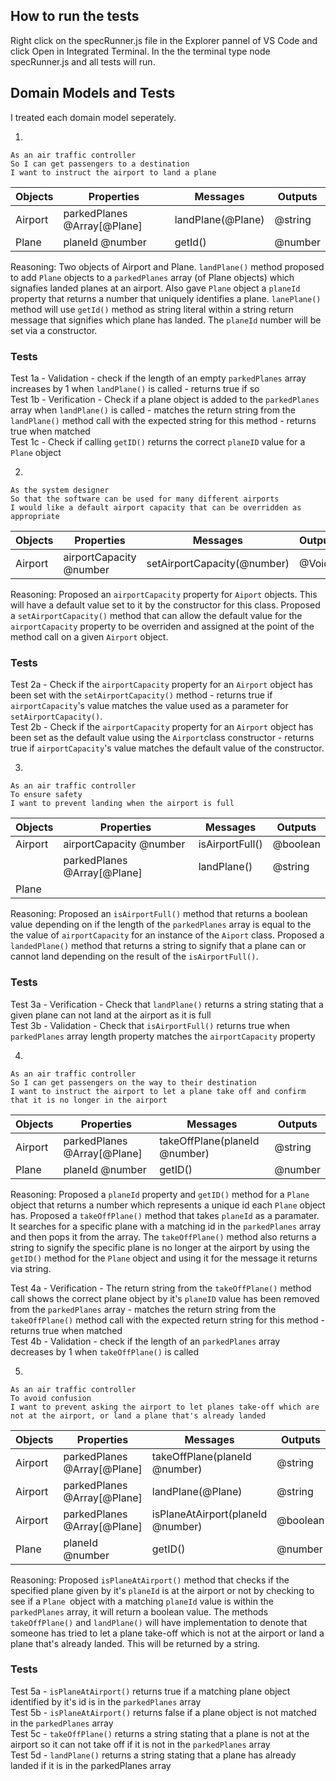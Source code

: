 ## How to run the tests

Right click on the specRunner.js file in the Explorer pannel of VS Code and click Open in Integrated Terminal. In the the terminal type node specRunner.js and all tests will run.


## Domain Models and Tests

I treated each domain model seperately.

1.

```
As an air traffic controller
So I can get passengers to a destination
I want to instruct the airport to land a plane
```

| Objects | Properties                  | Messages          | Outputs  |
| ------  | --------------------------  | --------          | ------   |
| Airport | parkedPlanes @Array[@Plane] | landPlane(@Plane) | @string  |
| Plane   | planeId @number             | getId()           | @number  |

Reasoning: Two objects of Airport and Plane. `landPlane()` method proposed to add `Plane` objects to a `parkedPlanes` array (of Plane objects)
which signafies landed planes at an airport. Also gave `Plane` object a `planeId` property that returns a number that uniquely identifies a plane. `lanePlane()` method will use `getId()` method as string literal within a string return message that signifies which plane has landed. The `planeId` number will be set via a constructor.

### Tests

Test 1a - Validation - check if the length of an empty `parkedPlanes` array increases by 1 when `landPlane()` is called - returns true if so <br>
Test 1b - Verification - Check if a plane object is added to the `parkedPlanes` array when `landPlane()` is called - matches the return string from the `landPlane()` method call with the expected string for this method - returns true when matched <br>
Test 1c - Check if calling `getID()` returns the correct `planeID` value for a `Plane` object

2.

```
As the system designer
So that the software can be used for many different airports
I would like a default airport capacity that can be overridden as appropriate
```

| Objects | Properties                 | Messages                    | Outputs|
| ------  | -------------------------- | --------                    | ------ |
| Airport | airportCapacity @number    | setAirportCapacity(@number) | @Void  |

Reasoning: Proposed an `airportCapacity` property for `Aiport` objects. This will have a default value set to it by the constructor for this class.
Proposed a `setAirportCapacity()` method that can allow the default value for the `airportCapacity` property to be overriden and assigned at the point of the method call on a given `Airport` object.

### Tests
Test 2a - Check if the `airportCapacity` property for an `Airport` object has been set with the `setAirportCapacity()` method - returns true if `airportCapacity`'s value matches the value used as a parameter for `setAirportCapacity()`. <br>
Test 2b - Check if the `airportCapacity` property for an `Airport` object has been set as the default value using the `Airport`class constructor - returns true if `airportCapacity`'s value matches the default value of the constructor.  

3.

```
As an air traffic controller
To ensure safety
I want to prevent landing when the airport is full
```

| Objects | Properties                  | Messages                    | Outputs   |
| ------  | --------------------------  | --------                    | ------    |
| Airport | airportCapacity @number     | isAirportFull()             | @boolean  |
|         | parkedPlanes @Array[@Plane] | landPlane()                 | @string   | 
| Plane   |                             |                             |           |


Reasoning: Proposed an `isAirportFull()` method that returns a boolean value depending on if the length of the `parkedPlanes` array is equal to
the the value of `airportCapacity` for an instance of the `Aiport` class. Proposed a `landedPlane()` method that returns a string to 
signify that a plane can or cannot land depending on the result of the `isAirportFull()`.

### Tests
Test 3a - Verification - Check that `landPlane()` returns a string stating that a given plane can not land at the airport as it is full <br>
Test 3b - Validation - Check that `isAirportFull()` returns true when `parkedPlanes` array length property matches the `airportCapacity` property

4.

```
As an air traffic controller
So I can get passengers on the way to their destination
I want to instruct the airport to let a plane take off and confirm that it is no longer in the airport
```

| Objects | Properties                  | Messages                         | Outputs   |
| ------  | --------------------------  | --------                         | ------    |
| Airport | parkedPlanes @Array[@Plane] | takeOffPlane(planeId @number)    | @string   | 
| Plane   | planeId @number             | getID()                          | @number   |

Reasoning: Proposed a `planeId` property and `getID()` method for a `Plane` object that returns a number which represents a unique id each `Plane` object has. Proposed a `takeOffPlane()` method that takes `planeId` as a paramater. It searches for a specific plane with a matching id in the
`parkedPlanes` array and then pops it from the array. The `takeOffPlane()` method also returns a string to signify the specific plane is no longer at
the airport by using the `getID()` method for the `Plane` object and using it for the message it returns via string. 

Test 4a - Verification - The return string from the `takeOffPlane()` method call shows the correct plane object by it's `planeID` value has been removed from the `parkedPlanes` array - matches the return string from the `takeOffPlane()` method call with the expected return string for this method - returns true when matched <br>
Test 4b - Validation - check if the length of an `parkedPlanes` array decreases by 1 when `takeOffPlane()` is called 

5.

```
As an air traffic controller
To avoid confusion
I want to prevent asking the airport to let planes take-off which are not at the airport, or land a plane that's already landed
```

| Objects | Properties                  | Messages                         | Outputs   |
| ------  | --------------------------  | --------                         | ------    |
| Airport | parkedPlanes @Array[@Plane] | takeOffPlane(planeId @number)    | @string   | 
| Airport | parkedPlanes @Array[@Plane] | landPlane(@Plane)                | @string   |
| Airport | parkedPlanes @Array[@Plane] | isPlaneAtAirport(planeId @number)| @boolean  |
| Plane   | planeId @number            | getID()                           | @number   |

Reasoning: Proposed `isPlaneAtAirport()` method that checks if the specified plane given by it's `planeId` is at the airport or not by checking to see if a `Plane `object with a matching `planeId` value is within the `parkedPlanes` array, it will return a boolean value. The methods `takeOffPlane()` and `landPlane()` will have implementation to denote that someone has tried to let a plane take-off which is not at the airport or land a plane that's already landed. This will be returned by a string.

### Tests

Test 5a - `isPlaneAtAirport()` returns true if a matching plane object identified by it's id is in the `parkedPlanes` array <br>
Test 5b - `isPlaneAtAirport()` returns false if a plane object is not matched in the `parkedPlanes` array <br>
Test 5c - `takeOffPlane()` returns a string stating that a plane is not at the airport so it can not take off if it is not in the `parkedPlanes` array
<br>
Test 5d - `landPlane()` returns a string stating that a plane has already landed if it is in the parkedPlanes array